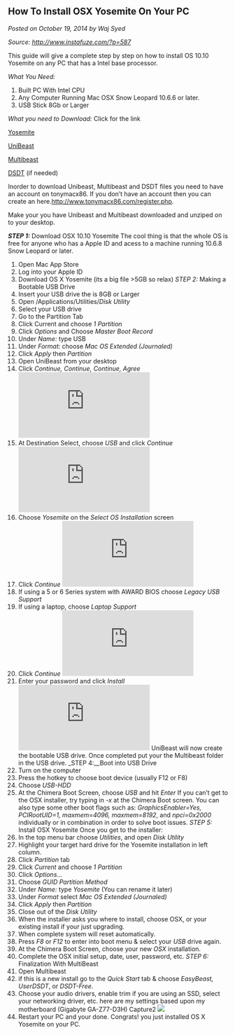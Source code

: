 ## How To Install OSX Yosemite On Your PC
_Posted on October 19, 2014 by Waj Syed_

_Source: http://www.instafuze.com/?p=587_

This guide will give a complete step by step on how to install OS 10.10 Yosemite on any PC that has a Intel base processor.

_What You Need:_
1. Built PC With Intel CPU
2. Any Computer Running Mac OSX Snow Leopard 10.6.6 or later.
3. USB Stick 8Gb or Larger


_What you need to Download:_ Click for the link

[Yosemite](https://itunes.apple.com/WebObjects/MZStore.woa/wa/viewSoftware?id=915041082&mt=12)

[UniBeast](http://www.tonymacx86.com/downloads.php?do=file&id=244)

[Multibeast](http://www.tonymacx86.com/downloads.php?do=file&id=242)

[DSDT](http://www.tonymacx86.com/11-dsdt-database.html) (if needed)

Inorder to download Unibeast, Multibeast  and DSDT files you need to have an account on tonymacx86.  If you don’t have an account then you can create an here.http://www.tonymacx86.com/register.php.

Make your you have Unibeast and Multibeast downloaded and unziped on to your desktop.

___STEP 1:___ Download OSX 10.10 Yosemite
The cool thing is that the whole OS is free for anyone who has a Apple ID and acess to a machine running 10.6.8 Snow Leopard or later.
1. Open Mac App Store
2. Log into your Apple ID
3. Download OS X Yosemite (its a big file >5GB so relax)
_STEP 2:_ Making a Bootable USB Drive
1. Insert your USB drive the is 8GB or Larger
2. Open /Applications/Utilities/_Disk Utility_
3. Select your USB drive
4. Go to the Partition Tab
5. Click Current and choose _1 Partition_
6. Click _Options_ and Choose _Master Boot Record_
7. Under _Name:_ type USB
8. Under _Format:_ choose _Mac OS Extended (Journaled)_
9. Click _Apply_ then _Partition_
10. Open UniBeast from your desktop
11. Click _Continue, Continue, Continue, Agree_
![](http://www.tonymacx86.com/attachments/106475d1412962728-ub-1.png.html)
12. At Destination Select, choose _USB_ and click _Continue_
![](http://www.tonymacx86.com/attachments/106472d1412962641-ub-2.png.html)
13. Choose _Yosemite_ on the _Select OS Installation_ screen
14. Click _Continue_
![](http://www.tonymacx86.com/attachments/106478d1412962972-ub-3.png.html)
15. If using a 5 or 6 Series system with AWARD BIOS choose _Legacy USB Support_
16. If using a laptop, choose _Laptop Support_
17. Click _Continue_
![](http://www.tonymacx86.com/attachments/106476d1412962807-ub-4.png.html)
18. Enter your password and click _Install_
![](http://www.tonymacx86.com/attachments/106477d1412962924-ub-6.png.html)
UniBeast will now create the bootable USB drive. Once completed put your the Multibeast folder in the USB drive.
_STEP 4:__Boot into USB Drive
1. Turn on the computer
2. Press the hotkey to choose boot device (usually F12 or F8)
3. Choose _USB-HDD_
4. At the Chimera Boot Screen, choose _USB_ and hit _Enter_
If you can’t get to the OSX installer, try typing in _-x_ at the Chimera Boot  screen. You can also type some other boot flags such as: _GraphicsEnabler=Yes, PCIRootUID=1, maxmem=4096, maxmem=8192_, and _npci=0x2000_ individually or in combination in order to solve boot issues.
_STEP 5:_ Install OSX Yosemite
Once you get to the installer:
1. In the top menu bar choose _Utilities_, and open _Disk Utility_
2. Highlight your target hard drive for the Yosemite installation in left column.
3. Click _Partition_ tab
4. Click _Current_ and choose _1 Partition_
5. Click _Options…_
6. Choose _GUID Partition Method_
7. Under _Name:_ type _Yosemite_ (You can rename it later)
8. Under _Format_ select _Mac OS Extended (Journaled)_
9. Click _Apply_ then _Partition_
10. Close out of the _Disk Utility_
11. When the installer asks you where to install, choose OSX, or your existing install if your just upgrading.
12. When complete system will reset automatically.
13. Press _F8_ or _F12_ to enter into boot menu & select your _USB_ drive again.
14. At the Chimera Boot Screen, choose your new _OSX_ installation.
15. Complete the OSX initial setup, date, user, password, etc.
_STEP 6:_ Finalization With MultiBeast 
1. Open Multibeast
2. if this is a new install go to the _Quick Start_ tab & choose _EasyBeast, UserDSDT_, or _DSDT-Free_.
3. Choose your audio drivers, enable trim if you are using an SSD, select your networking driver, etc. here are my settings based upon my motherboard (Gigabyte GA-Z77-D3H) Capture2
![](http://www.instafuze.com/wp-content/uploads/2014/10/Capture2.png)
4. Restart your PC and your done.
Congrats! you just installed  OS X Yosemite on your PC.
